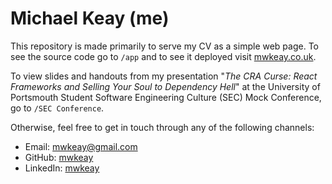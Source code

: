 # Michael Keay (me)

This repository is made primarily to serve my CV as a simple web page. To see the source code go to `/app` and to see it deployed visit [mwkeay.co.uk](www.mwkeay.co.uk).

To view slides and handouts from my presentation "*The CRA Curse: React Frameworks and Selling Your Soul to Dependency Hell*" at the University of Portsmouth Student Software Engineering Culture (SEC) Mock Conference, go to `/SEC Conference`.

Otherwise, feel free to get in touch through any of the following channels:

- Email: [mwkeay@gmail.com](mailto:mwkeay@gmail.com)
- GitHub: [mwkeay](https://github.com/mwkeay)
- LinkedIn: [mwkeay](https://www.linkedin.com/in/mwkeay)

